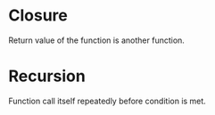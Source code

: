 # Closure
Return value of the function is another function.


# Recursion
Function call itself repeatedly before condition is met.

